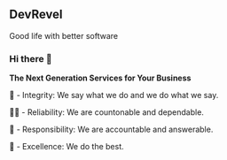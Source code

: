 <h2> DevRevel </h2>
Good life with better software

### Hi there 👋

**The Next Generation Services for Your Business**

🌈 - Integrity: We say what we do and we do what we say.

👩‍💻 - Reliability: We are countonable and dependable.

🍿 - Responsibility: We are accountable and answerable.

🧙 - Excellence: We do the best.

